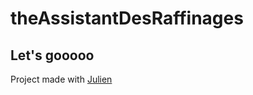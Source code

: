 # theAssistantDesRaffinages

## Let's gooooo
Project made with [Julien](https://github.com/juleelee)
